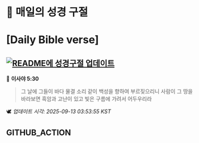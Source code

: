 # 🙏 매일의 성경 구절
# [Daily Bible verse]
## [![README에 성경구절 업데이트](https://github.com/DONGSUKA/first_test/actions/workflows/update-readme-bible.yml/badge.svg)](https://github.com/DONGSUKA/first_test/actions/workflows/update-readme-bible.yml)
<!-- START_BIBLE_VERSE -->
📖 **이사야 5:30**
> 그 날에 그들이 바다 물결 소리 같이 백성을 향하여 부르짖으리니 사람이 그 땅을 바라보면 흑암과 고난이 있고 빛은 구름에 가려서 어두우리라

🕊️ _업데이트 시각: 2025-09-13 03:53:55 KST_
  <!-- END_BIBLE_VERSE -->
## GITHUB_ACTION
